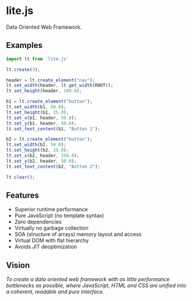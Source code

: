 # lite.js 
Data Oriented Web Framework.

**Examples**
------
```javascript
import lt from 'lite.js'

lt.create(3);

header = lt.create_element("nav");
lt.set_width(header, lt.get_width(ROOT));
lt.set_height(header, 100.0);

b1 = lt.create_element("button");
lt.set_width(b1, 50.0);
lt.set_height(b1, 25.0);
lt.set_x(b1, header, 50.0);
lt.set_y(b1, header, 50.0);
lt.set_text_content(b1, "Button 1");

b2 = lt.create_element("button");
lt.set_width(b2, 50.0);
lt.set_height(b2, 25.0);
lt.set_x(b2, header, 150.0);
lt.set_y(b2, header, 50.0);
lt.set_text_content(b2, "Button 2");

lt.clear();
```
**Features**
------
+ Superior runtime performance
+ Pure JavaScript (no template syntax)
+ Zero dependencies
+ Virtually no garbage collection
+ SOA (structure of arrays) memory layout and access
+ Virtual DOM with flat hierarchy
+ Avoids JIT deoptimization

**Vision**
------
*To create a data oriented web framework 
with as little performance bottlenecks as possible, where 
JavaScript, HTML and CSS are unified into a coherent, readable and pure interface.*
